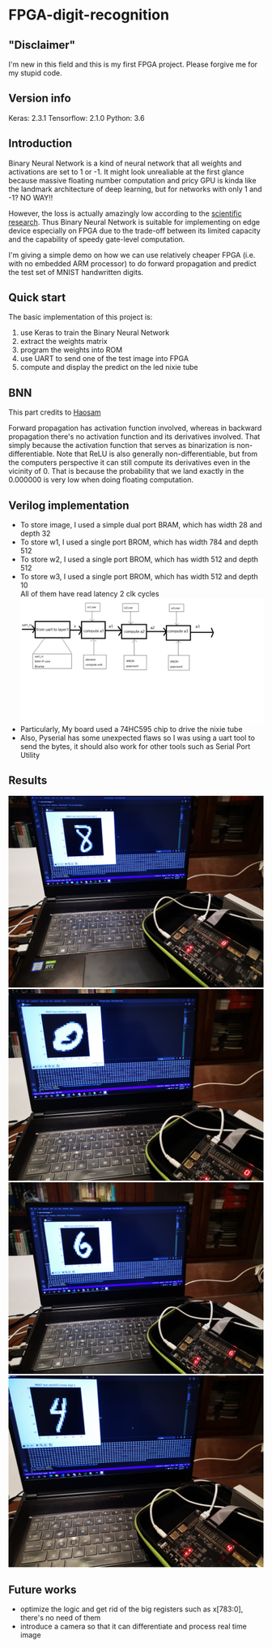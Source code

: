 # FPGA-digit-recognition
## "Disclaimer"
I'm new in this field and this is my first FPGA project. Please forgive me for my stupid code.
## Version info
Keras: 2.3.1
Tensorflow: 2.1.0
Python: 3.6
## Introduction
Binary Neural Network is a kind of neural network that all weights and activations are set to 1 or -1. It might look unrealiable at the first glance because massive floating number computation and pricy GPU is kinda like the landmark architecture of deep learning, but for networks with only 1 and -1? NO WAY!!

However, the loss is actually amazingly low according to the [scientific research](https://www.semanticscholar.org/paper/Binarized-Neural-Networks%3A-Training-Deep-Neural-and-Courbariaux-Hubara/6eecc808d4c74e7d0d7ef6b8a4112c985ced104d?p2df).
Thus Binary Neural Network is suitable for implementing on edge device especially on FPGA due to the trade-off between its limited capacity and the capability of speedy gate-level computation.

I'm giving a simple demo on how we can use relatively cheaper FPGA (i.e. with no embedded ARM processor) to do forward propagation and predict the test set of MNIST handwritten digits.
## Quick start
The basic implementation of this project is:
1. use Keras to train the Binary Neural Network
2. extract the weights matrix
3. program the weights into ROM
4. use UART to send one of the test image into FPGA
5. compute and display the predict on the led nixie tube
## BNN
This part credits to [Haosam](https://github.com/Haosam/Binary-Neural-Network-Keras)

Forward propagation has activation function involved, whereas in backward propagation there's no activation function and its derivatives involved. That simply because the activation function that serves as binarization is non-differentiable. Note that ReLU is also generally non-differentiable, but from the computers perspective it can still compute its derivatives even in the vicinity of 0. That is because the probability that we land exactly in the 0.000000 is very low when doing floating computation.

## Verilog implementation
* To store image, I used a simple dual port BRAM, which has width 28 and depth 32
* To store w1, I used a single port BROM, which has width 784 and depth 512
* To store w2, I used a single port BROM, which has width 512 and depth 512
* To store w3, I used a single port BROM, which has width 512 and depth 10<br>
All of them have read latency 2 clk cycles
![diagram](https://github.com/jingkaih/FPGA-digit-recognition/blob/master/img/diagram.png)
* Particularly, My board used a 74HC595 chip to drive the nixie tube
* Also, Pyserial has some unexpected flaws so I was using a uart tool to send the bytes, it should also work for other tools such as Serial Port Utility

## Results
![1](https://github.com/jingkaih/FPGA-digit-recognition/blob/master/img/1.jpg)
![2](https://github.com/jingkaih/FPGA-digit-recognition/blob/master/img/2.jpg)
![3](https://github.com/jingkaih/FPGA-digit-recognition/blob/master/img/3.jpg)
![4](https://github.com/jingkaih/FPGA-digit-recognition/blob/master/img/4.jpg)

## Future works
* optimize the logic and get rid of the big registers such as x[783:0], there's no need of them
* introduce a camera so that it can differentiate and process real time image

